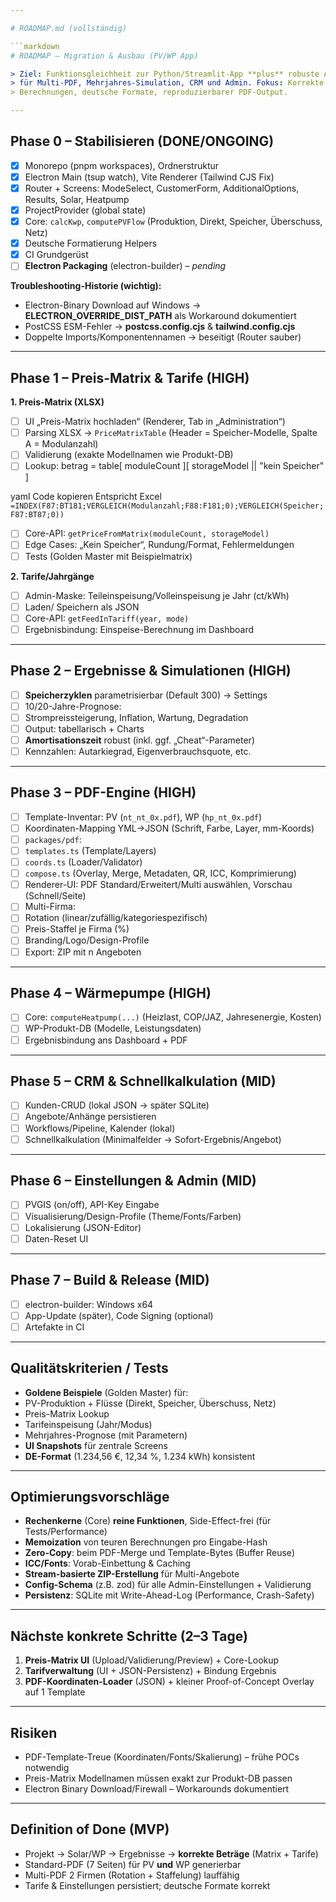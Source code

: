 ```yaml
---

# ROADMAP.md (vollständig)

```markdown
# ROADMAP – Migration & Ausbau (PV/WP App)

> Ziel: Funktionsgleichheit zur Python/Streamlit-App **plus** robuste Architektur
> für Multi-PDF, Mehrjahres-Simulation, CRM und Admin. Fokus: Korrekte
> Berechnungen, deutsche Formate, reproduzierbarer PDF-Output.

---
```


## Phase 0 – Stabilisieren (DONE/ONGOING)

- [x] Monorepo (pnpm workspaces), Ordnerstruktur
- [x] Electron Main (tsup watch), Vite Renderer (Tailwind CJS Fix)
- [x] Router + Screens: ModeSelect, CustomerForm, AdditionalOptions, Results, Solar, Heatpump
- [x] ProjectProvider (global state)
- [x] Core: `calcKwp`, `computePVFlow` (Produktion, Direkt, Speicher, Überschuss, Netz)
- [x] Deutsche Formatierung Helpers
- [x] CI Grundgerüst
- [ ] **Electron Packaging** (electron-builder) – *pending*

**Troubleshooting-Historie (wichtig):**

- Electron-Binary Download auf Windows → **ELECTRON_OVERRIDE_DIST_PATH** als Workaround dokumentiert
- PostCSS ESM-Fehler → **postcss.config.cjs** & **tailwind.config.cjs**
- Doppelte Imports/Komponentennamen → beseitigt (Router sauber)

---

## Phase 1 – Preis-Matrix & Tarife (HIGH)

**1. Preis-Matrix (XLSX)**

- [ ] UI „Preis-Matrix hochladen“ (Renderer, Tab in „Administration“)
- [ ] Parsing XLSX → `PriceMatrixTable` (Header = Speicher-Modelle, Spalte A = Modulanzahl)
- [ ] Validierung (exakte Modellnamen wie Produkt-DB)
- [ ] Lookup:
betrag = table[ moduleCount ][ storageModel || "kein Speicher" ]

yaml
Code kopieren
Entspricht Excel `=INDEX(F87:BT181;VERGLEICH(Modulanzahl;F88:F181;0);VERGLEICH(Speicher;F87:BT87;0))`

- [ ] Core-API: `getPriceFromMatrix(moduleCount, storageModel)`
- [ ] Edge Cases: „Kein Speicher“, Rundung/Format, Fehlermeldungen
- [ ] Tests (Golden Master mit Beispielmatrix)

**2. Tarife/Jahrgänge**

- [ ] Admin-Maske: Teileinspeisung/Volleinspeisung je Jahr (ct/kWh)
- [ ] Laden/ Speichern als JSON
- [ ] Core-API: `getFeedInTariff(year, mode)`
- [ ] Ergebnisbindung: Einspeise-Berechnung im Dashboard

---

## Phase 2 – Ergebnisse & Simulationen (HIGH)

- [ ] **Speicherzyklen** parametrisierbar (Default 300) → Settings
- [ ] 10/20-Jahre-Prognose:
- [ ] Strompreissteigerung, Inflation, Wartung, Degradation
- [ ] Output: tabellarisch + Charts
- [ ] **Amortisationszeit** robust (inkl. ggf. „Cheat“-Parameter)
- [ ] Kennzahlen: Autarkiegrad, Eigenverbrauchsquote, etc.

---

## Phase 3 – PDF-Engine (HIGH)

- [ ] Template-Inventar: PV (`nt_nt_0x.pdf`), WP (`hp_nt_0x.pdf`)
- [ ] Koordinaten-Mapping YML→JSON (Schrift, Farbe, Layer, mm-Koords)
- [ ] `packages/pdf`:
- [ ] `templates.ts` (Template/Layers)
- [ ] `coords.ts` (Loader/Validator)
- [ ] `compose.ts` (Overlay, Merge, Metadaten, QR, ICC, Komprimierung)
- [ ] Renderer-UI: PDF Standard/Erweitert/Multi auswählen, Vorschau (Schnell/Seite)
- [ ] Multi-Firma:
- [ ] Rotation (linear/zufällig/kategoriespezifisch)
- [ ] Preis-Staffel je Firma (%)
- [ ] Branding/Logo/Design-Profile
- [ ] Export: ZIP mit n Angeboten

---

## Phase 4 – Wärmepumpe (HIGH)

- [ ] Core: `computeHeatpump(...)` (Heizlast, COP/JAZ, Jahresenergie, Kosten)
- [ ] WP-Produkt-DB (Modelle, Leistungsdaten)
- [ ] Ergebnisbindung ans Dashboard + PDF

---

## Phase 5 – CRM & Schnellkalkulation (MID)

- [ ] Kunden-CRUD (lokal JSON → später SQLite)
- [ ] Angebote/Anhänge persistieren
- [ ] Workflows/Pipeline, Kalender (lokal)
- [ ] Schnellkalkulation (Minimalfelder → Sofort-Ergebnis/Angebot)

---

## Phase 6 – Einstellungen & Admin (MID)

- [ ] PVGIS (on/off), API-Key Eingabe
- [ ] Visualisierung/Design-Profile (Theme/Fonts/Farben)
- [ ] Lokalisierung (JSON-Editor)
- [ ] Daten-Reset UI

---

## Phase 7 – Build & Release (MID)

- [ ] electron-builder: Windows x64
- [ ] App-Update (später), Code Signing (optional)
- [ ] Artefakte in CI

---

## Qualitätskriterien / Tests

- **Goldene Beispiele** (Golden Master) für:
- PV-Produktion + Flüsse (Direkt, Speicher, Überschuss, Netz)
- Preis-Matrix Lookup
- Tarifeinspeisung (Jahr/Modus)
- Mehrjahres-Prognose (mit Parametern)
- **UI Snapshots** für zentrale Screens
- **DE-Format** (1.234,56 €, 12,34 %, 1.234 kWh) konsistent

---

## Optimierungsvorschläge

- **Rechenkerne** (Core) **reine Funktionen**, Side-Effect-frei (für Tests/Performance)
- **Memoization** von teuren Berechnungen pro Eingabe-Hash
- **Zero-Copy**: beim PDF-Merge und Template-Bytes (Buffer Reuse)
- **ICC/Fonts**: Vorab-Einbettung & Caching
- **Stream-basierte ZIP-Erstellung** für Multi-Angebote
- **Config-Schema** (z.B. zod) für alle Admin-Einstellungen + Validierung
- **Persistenz**: SQLite mit Write-Ahead-Log (Performance, Crash-Safety)

---

## Nächste konkrete Schritte (2–3 Tage)

1) **Preis-Matrix UI** (Upload/Validierung/Preview) + Core-Lookup
2) **Tarifverwaltung** (UI + JSON-Persistenz) + Bindung Ergebnis
3) **PDF-Koordinaten-Loader** (JSON) + kleiner Proof-of-Concept Overlay auf 1 Template

---

## Risiken

- PDF-Template-Treue (Koordinaten/Fonts/Skalierung) – frühe POCs notwendig
- Preis-Matrix Modellnamen müssen exakt zur Produkt-DB passen
- Electron Binary Download/Firewall – Workarounds dokumentiert

---

## Definition of Done (MVP)

- Projekt → Solar/WP → Ergebnisse → **korrekte Beträge** (Matrix + Tarife)
- Standard-PDF (7 Seiten) für PV **und** WP generierbar
- Multi-PDF 2 Firmen (Rotation + Staffelung) lauffähig
- Tarife & Einstellungen persistiert; deutsche Formate korrekt
